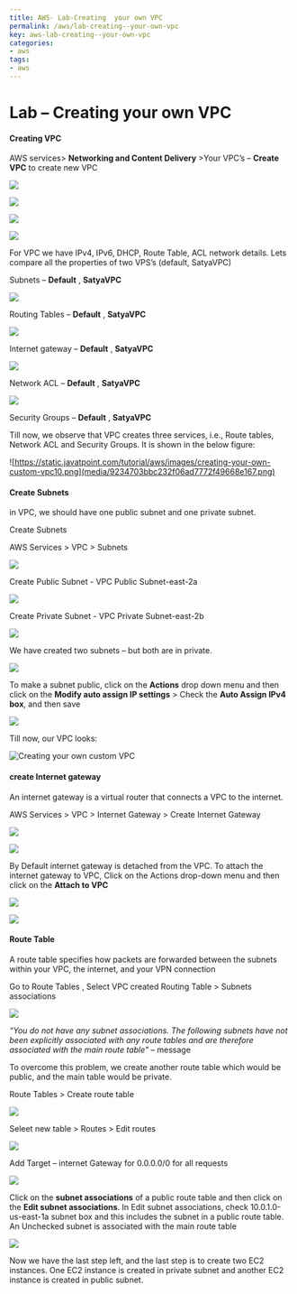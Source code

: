 ```yaml
---
title: AWS- Lab-Creating  your own VPC
permalink: /aws/lab-creating--your-own-vpc
key: aws-lab-creating--your-own-vpc
categories:
- aws
tags:
- aws
---
```


Lab – Creating your own VPC
===========================

#### Creating VPC

AWS services> **Networking and Content Delivery** >Your VPC’s – **Create
VPC** to create new VPC

![](media/2360e3b417f25fb7c0b2af90aab94959.png)

![](media/b7a863cd80c0c4fd9f3714d154dcd56b.png)

![](media/faa5c43e048fee69dfd23e4a1e7dbf58.png)

![](media/9783c5ff886f102e5608f6b9ad7d06f7.png)

For VPC we have IPv4, IPv6, DHCP, Route Table, ACL network details. Lets compare
all the properties of two VPS’s (default, SatyaVPC)

Subnets – **Default** , **SatyaVPC**

![](media/79920ff7795f80f6493813d20fd49f10.png)

Routing Tables – **Default** , **SatyaVPC**

![](media/98c5f83748bbfe528771966d6abaf9b2.png)

Internet gateway – **Default** , **SatyaVPC**

![](media/26a052a32e8782ab9abe3097f4041d3d.png)

Network ACL – **Default** , **SatyaVPC**

![](media/59e3876107bc94eb163e8c0c7e8ca28f.png)

Security Groups – **Default** , **SatyaVPC**

Till now, we observe that VPC creates three services, i.e., Route tables,
Network ACL and Security Groups. It is shown in the below figure:

![https://static.javatpoint.com/tutorial/aws/images/creating-your-own-custom-vpc10.png](media/9234703bbc232f06ad7772f49668e167.png)

#### Create Subnets

 in VPC, we should have one public subnet and one private subnet.

Create Subnets

AWS Services > VPC > Subnets

![](media/add3afd7d266981bebd250581795badf.png)

Create Public Subnet - VPC Public Subnet-east-2a

![](media/7e71f05034f79101b320f9d4182436d8.png)

Create Private Subnet - VPC Private Subnet-east-2b

![](media/6fad692104ffdd2fb7a1a0074046c9b6.png)

We have created two subnets – but both are in private.

![](media/7729417fd207bffff67057b49029ad7e.png)

To make a subnet public, click on the **Actions** drop down menu and then click
on the **Modify auto assign IP settings** > Check the **Auto Assign IPv4 box**,
and then save

![](media/ad0d8c82575bb64d589ae2ba90a7792e.png)

Till now, our VPC looks:

![Creating your own custom VPC](media/3ea24a597d998d20ae1454e5e412344c.png)

#### create Internet gateway

An internet gateway is a virtual router that connects a VPC to the internet.

AWS Services > VPC > Internet Gateway > Create Internet Gateway

![](media/451925136ca96acbfe02ec5e02f0d5e2.png)

![](media/bdd66cb49af9b70d501d12421cc8b5fd.png)

By Default internet gateway is detached from the VPC. To attach the internet
gateway to VPC, Click on the Actions drop-down menu and then click on
the **Attach to VPC**

![](media/5148e3970ab1213c281c6630f528800f.png)

![](media/1478f0ad8e38736b337b8974abc4a9e3.png)

#### Route Table

A route table specifies how packets are forwarded between the subnets within
your VPC, the internet, and your VPN connection

Go to Route Tables , Select VPC created Routing Table > Subnets associations

![](media/df1aeed85d755df1527ac5595116de64.png)

*“You do not have any subnet associations. The following subnets have not been
explicitly associated with any route tables and are therefore associated with
the main route table"* – message

To overcome this problem, we create another route table which would be public,
and the main table would be private.

Route Tables > Create route table

![](media/d6b8ce94f024df876201c87d51801bc3.png)

Seleet new table > Routes > Edit routes

![](media/a06ef5f2886a69a32f81c4862bdc79bc.png)

Add Target – internet Gateway for 0.0.0.0/0 for all requests

![](media/e3a063a9dfe386dfa711e734d0509516.png)

Click on the **subnet associations** of a public route table and then click on
the **Edit subnet associations**. In Edit subnet associations, check
10.0.1.0-us-east-1a subnet box and this includes the subnet in a public route
table. An Unchecked subnet is associated with the main route table

![](media/824ddb44e3fda6deadf973850c9b07fe.png)

Now we have the last step left, and the last step is to create two EC2
instances. One EC2 instance is created in private subnet and another EC2
instance is created in public subnet.
